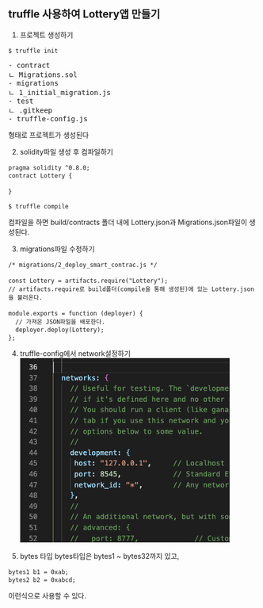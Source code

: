 ## truffle 사용하여 Lottery앱 만들기

1. 프로젝트 생성하기
```
$ truffle init
```
<pre>
- contract
ㄴ Migrations.sol
- migrations
ㄴ 1_initial_migration.js
- test
ㄴ .gitkeep
- truffle-config.js
</pre>
형태로 프로젝트가 생성된다

2. solidity파일 생성 후 컴파일하기
```
pragma solidity ^0.8.0;
contract Lottery {

}
```
```
$ truffle compile
```
컴파일을 하면 build/contracts 폴더 내에
Lottery.json과 Migrations.json파일이 생성된다.

3. migrations파일 수정하기
```
/* migrations/2_deploy_smart_contrac.js */

const Lottery = artifacts.require("Lottery");
// artifacts.require로 build폴더(compile을 통해 생성된)에 있는 Lottery.json을 불러온다.

module.exports = function (deployer) {
  // 가져온 JSON파일을 배포한다.
  deployer.deploy(Lottery);
};
```

4. truffle-config에서 network설정하기
![](./images/config1.png)


5. bytes 타입
bytes타입은 bytes1 ~ bytes32까지 있고,
```
bytes1 b1 = 0xab;
bytes2 b2 = 0xabcd;

```
이런식으로 사용할 수 있다.